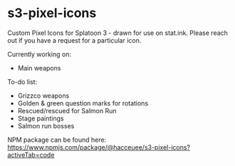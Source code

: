 # s3-pixel-icons
Custom Pixel Icons for Splatoon 3 - drawn for use on stat.ink. Please reach out if you have a request for a particular icon. 

Currently working on: 
- Main weapons

To-do list:
- Grizzco weapons
- Golden & green question marks for rotations
- Rescued/rescued for Salmon Run
- Stage paintings
- Salmon run bosses

NPM package can be found here: https://www.npmjs.com/package/@hacceuee/s3-pixel-icons?activeTab=code
